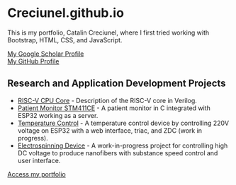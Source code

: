 # Creciunel.github.io

This is my portfolio, Catalin Creciunel, where I first tried working with Bootstrap, HTML, CSS, and JavaScript.

[My Google Scholar Profile](https://scholar.google.com/citations?user=f3_envYAAAAJ&hl=en)  
[My GitHub Profile](https://github.com/Creciunel)

## Research and Application Development Projects

- [RISC-V CPU Core](https://github.com/Creciunel/RISC-V-CPU-Core) - Description of the RISC-V core in Verilog.
- [Patient Monitor STM411CE](https://github.com/Creciunel/patient_Monitor_STM411CE) - A patient monitor in C integrated with ESP32 working as a server.
- [Temperature Control](https://github.com/NCMST/Temperature_Control) - A temperature control device by controlling 220V voltage on ESP32 with a web interface, triac, and ZDC (work in progress).
- [Electrospinning Device](https://github.com/NCMST/Electrospinning-device) - A work-in-progress project for controlling high DC voltage to produce nanofibers with substance speed control and user interface.

[Access my portfolio](https://creciunel.github.io/)
